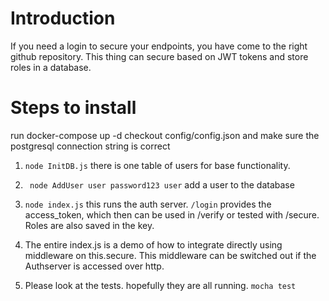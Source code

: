 # Introduction 
If you need a login to secure your endpoints, you have come to the right github repository. 
This thing can secure based on JWT tokens and store roles in a database. 
# Steps to install
run docker-compose up -d 
checkout config/config.json and make sure the postgresql connection string is correct
1. ``` node InitDB.js ``` there is one table of users for base functionality. 
2. ``` node AddUser user password123 user``` add a user to the database 
3. ``` node index.js ``` this runs the auth server. ```/login``` provides the access_token, which then can be used in /verify or tested with /secure. Roles are also saved in the key. 
4. The entire index.js is a demo of how to integrate directly using middleware on this.secure. This middleware can be switched out if the Authserver is accessed over http. 

5. Please look at the tests. hopefully they are all running. ``` mocha test ```


